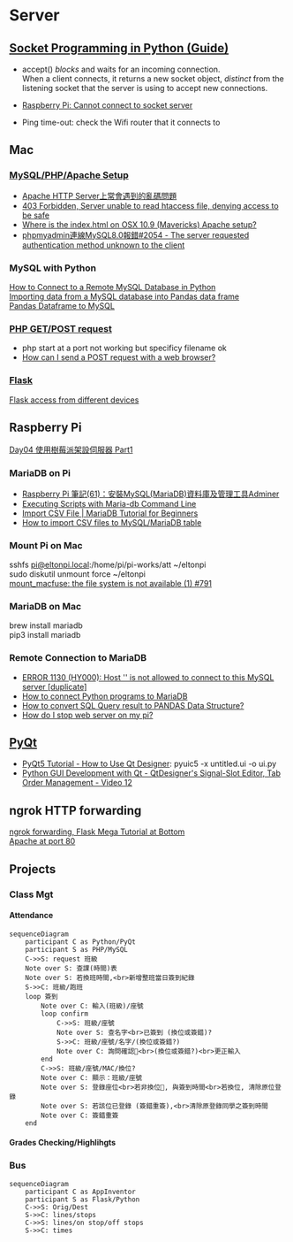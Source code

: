 # Server  

## [Socket Programming in Python (Guide)](https://realpython.com/python-sockets/)  

* accept() *blocks* and waits for an incoming connection.  
  When a client connects, it returns a new socket object, *distinct* from the listening socket that the server is using to accept new connections.

* [Raspberry Pi: Cannot connect to socket server](https://www.raspberrypi.org/forums/viewtopic.php?t=62108)  
* Ping time-out: check the Wifi router that it connects to
  
## Mac  

### [MySQL/PHP/Apache Setup](https://discussions.apple.com/docs/DOC-3083)

* [Apache HTTP Server上常會遇到的亂碼問題](https://www.itread01.com/content/1549338675.html)  
* [403 Forbidden, Server unable to read htaccess file, denying access to be safe](https://forums.cpanel.net/threads/403-forbidden-server-unable-to-read-htaccess-file-denying-access-to-be-safe.665705/)  
* [Where is the index.html on OSX 10.9 (Mavericks) Apache setup?](https://apple.stackexchange.com/questions/146235/where-is-the-index-html-on-osx-10-9-mavericks-apache-setup)  
* [phpmyadmin連線MySQL8.0報錯#2054 - The server requested authentication method unknown to the client](https://www.itread01.com/content/1546243084.html)  

### MySQL with Python

[How to Connect to a Remote MySQL Database in Python](https://www.thepythoncode.com/article/connect-to-a-remote-mysql-server-in-python)  
[Importing data from a MySQL database into Pandas data frame](https://medium.com/analytics-vidhya/importing-data-from-a-mysql-database-into-pandas-data-frame-a06e392d27d7)  
[Pandas Dataframe to MySQL](https://www.coder.work/article/3962142)  

### [PHP GET/POST request](https://zetcode.com/php/getpostrequest/)  

* php start at a port not working but specificy filename ok
* [How can I send a POST request with a web browser?](https://stackoverflow.com/questions/3307379/how-can-i-send-a-post-request-with-a-web-browser/3307401#3307401)  

### [Flask](https://topherpedersen.blog/2019/12/28/how-to-setup-a-new-flask-app-on-a-mac/)

[Flask access from different devices](https://stackoverflow.com/questions/62499969/flask-access-from-different-devices)  

## Raspberry Pi

[Day04 使用樹莓派架設伺服器 Part1](https://ithelp.ithome.com.tw/articles/10213753)

### MariaDB on Pi

* [Raspberry Pi 筆記(61)：安裝MySQL(MariaDB)資料庫及管理工具Adminer](https://atceiling.blogspot.com/2020/03/raspberry-pi-61mysqlmariadb.html)  
* [Executing Scripts with Maria-db Command Line](https://www.syspanda.com/index.php/2017/09/07/executing-scripts-maria-db-command-line/)  
* [Import CSV File | MariaDB Tutorial for Beginners](https://www.youtube.com/watch?v=3hXk9sXBgt8)  
* [How to import CSV files to MySQL/MariaDB table](https://www.simplified.guide/mysql-mariadb/import-csv)  

### Mount Pi on Mac
sshfs pi@eltonpi.local:/home/pi/pi-works/att ~/eltonpi  
sudo diskutil unmount force ~/eltonpi  
[mount_macfuse: the file system is not available (1) #791](https://github.com/osxfuse/osxfuse/issues/791)  

### MariaDB on Mac
brew install mariadb  
pip3 install mariadb  

### Remote Connection to MariaDB
<!--[How to enable Remote access to your MariaDB/MySQL database](https://webdock.io/en/docs/how-guides/database-guides/how-enable-remote-access-your-mariadbmysql-database)-->
* [ERROR 1130 (HY000): Host '' is not allowed to connect to this MySQL server [duplicate]](https://stackoverflow.com/questions/19101243/error-1130-hy000-host-is-not-allowed-to-connect-to-this-mysql-server)  
* [How to connect Python programs to MariaDB](https://mariadb.com/resources/blog/how-to-connect-python-programs-to-mariadb/)  
* [How to convert SQL Query result to PANDAS Data Structure?](https://stackoverflow.com/questions/12047193/how-to-convert-sql-query-result-to-pandas-data-structure)  
* [How do I stop web server on my pi?](chrome-extension://noogafoofpebimajpfpamcfhoaifemoa/suspended.html#ttl=How%20do%20I%20stop%20web%20server%20on%20my%20pi%3F%20-%20HELP%20-%20Raspberry%20Pi%20Forums&pos=0&uri=https://www.raspberrypi.org/forums/viewtopic.php?t=64895)  

## [PyQt](https://build-system.fman.io/pyqt5-tutorial)    

* [PyQt5 Tutorial - How to Use Qt Designer](https://youtu.be/FVpho_UiDAY?t=521): pyuic5 -x untitled.ui -o ui.py  
* [Python GUI Development with Qt - QtDesigner's Signal-Slot Editor, Tab Order Management - Video 12](https://youtu.be/u0zhLEHHZBU?t=392)  

## ngrok HTTP forwarding

[ngrok forwarding, Flask Mega Tutorial at Bottom](https://www.twilio.com/docs/usage/tutorials/how-to-set-up-your-python-and-flask-development-environment)  
[Apache at port 80](https://www.google.com/search?q=apache+which+port&oq=apache+which+port&aqs=chrome..69i57.2850j0j1&sourceid=chrome&ie=UTF-8)  

## Projects

### Class Mgt

#### Attendance

```mermaid
sequenceDiagram
    participant C as Python/PyQt
    participant S as PHP/MySQL
    C->>S: request 班級
    Note over S: 查課(時間)表
    Note over S: 若換班時間,<br>新增整班當日簽到紀錄
    S->>C: 班級/跑班
    loop 簽到
        Note over C: 輸入(班級)/座號
        loop confirm
            C->>S: 班級/座號
            Note over S: 查名字<br>已簽到 (換位或簽錯)?
            S->>C: 班級/座號/名字/(換位或簽錯?)
            Note over C: 詢問確認<br>(換位或簽錯?)<br>更正輸入
        end
        C->>S: 班級/座號/MAC/換位?
        Note over C: 顯示：班級/座號
        Note over S: 登錄座位<br>若非換位, 與簽到時間<br>若換位, 清除原位登錄
        Note over S: 若該位已登錄 (簽錯重簽),<br>清除原登錄同學之簽到時間
        Note over C: 簽錯重簽
    end
```

#### Grades Checking/Highlihgts

### Bus

```mermaid
sequenceDiagram
    participant C as AppInventor
    participant S as Flask/Python
    C->>S: Orig/Dest
    S->>C: lines/stops
    C->>S: lines/on stop/off stops
    S->>C: times
```
